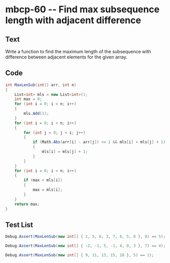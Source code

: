 # mbcp-60 -- Find max subsequence length with adjacent difference

## Text

Write a function to find the maximum length of the subsequence with difference between adjacent elements for the given array.

## Code

```csharp
int MaxLenSub(int[] arr, int n) 
{ 
    List<int> mls = new List<int>(); 
    int max = 0; 
    for (int i = 0; i < n; i++) 
    { 
        mls.Add(1); 
    } 
    for (int i = 0; i < n; i++) 
    { 
        for (int j = 0; j < i; j++) 
        { 
            if (Math.Abs(arr[i] - arr[j]) <= 1 && mls[i] < mls[j] + 1) 
            { 
                mls[i] = mls[j] + 1; 
            } 
        } 
    } 
    for (int i = 0; i < n; i++) 
    { 
        if (max < mls[i]) 
        { 
            max = mls[i]; 
        } 
    } 
    return max; 
}
```

## Test List

```csharp
Debug.Assert(MaxLenSub(new int[] { 2, 5, 6, 3, 7, 6, 5, 8 }, 8) == 5);
```

```csharp
Debug.Assert(MaxLenSub(new int[] { -2, -1, 5, -1, 4, 0, 3 }, 7) == 4);
```

```csharp
Debug.Assert(MaxLenSub(new int[] { 9, 11, 13, 15, 18 }, 5) == 1);
```
